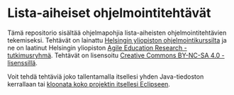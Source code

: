 # Lista-aiheiset ohjelmointitehtävät

Tämä repositorio sisältää ohjelmapohjia lista-aiheisten ohjelmointitehtävien tekemiseksi. Tehtävät on lainattu [Helsingin yliopiston ohjelmointikurssilta](https://ohjelmointi-19.mooc.fi/osa-3/2-listat) ja ne on laatinut Helsingin yliopiston [Agile Education Research -tutkimusryhmä](https://www.helsinki.fi/en/researchgroups/data-driven-education). Tehtävät on lisensoitu [Creative Commons BY-NC-SA 4.0 -lisenssillä](https://creativecommons.org/licenses/by-nc-sa/4.0/deed.fi).

Voit tehdä tehtäviä joko tallentamalla itsellesi yhden Java-tiedoston kerrallaan tai [kloonata koko projektin itsellesi Eclipseen](https://www.google.com/search?q=git+clone+java+project+into+eclipse).
